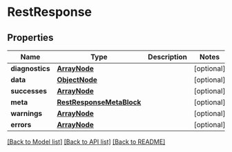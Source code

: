 # RestResponse

## Properties
Name | Type | Description | Notes
------------ | ------------- | ------------- | -------------
**diagnostics** | [**ArrayNode**](ArrayNode.md) |  | [optional] 
**data** | [**ObjectNode**](ObjectNode.md) |  | [optional] 
**successes** | [**ArrayNode**](ArrayNode.md) |  | [optional] 
**meta** | [**RestResponseMetaBlock**](RestResponseMetaBlock.md) |  | [optional] 
**warnings** | [**ArrayNode**](ArrayNode.md) |  | [optional] 
**errors** | [**ArrayNode**](ArrayNode.md) |  | [optional] 

[[Back to Model list]](../README.md#documentation-for-models) [[Back to API list]](../README.md#documentation-for-api-endpoints) [[Back to README]](../README.md)

